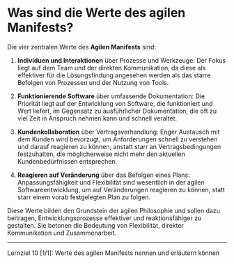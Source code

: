 # Was sind die Werte des agilen Manifests?

Die vier zentralen Werte des **Agilen Manifests** sind:

1. **Individuen und Interaktionen** über Prozesse und Werkzeuge: Der Fokus liegt auf dem Team und der direkten Kommunikation, da diese als effektiver für die Lösungsfindung angesehen werden als das starre Befolgen von Prozessen und der Nutzung von Tools.

2. **Funktionierende Software** über umfassende Dokumentation: Die Priorität liegt auf der Entwicklung von Software, die funktioniert und Wert liefert, im Gegensatz zu ausführlicher Dokumentation, die oft zu viel Zeit in Anspruch nehmen kann und schnell veraltet.

3. **Kundenkollaboration** über Vertragsverhandlung: Enger Austausch mit dem Kunden wird bevorzugt, um Anforderungen schnell zu verstehen und darauf reagieren zu können, anstatt starr an Vertragsbedingungen festzuhalten, die möglicherweise nicht mehr den aktuellen Kundenbedürfnissen entsprechen.

4. **Reagieren auf Veränderung** über das Befolgen eines Plans: Anpassungsfähigkeit und Flexibilität sind wesentlich in der agilen Softwareentwicklung, um auf Veränderungen reagieren zu können, statt starr einem vorab festgelegten Plan zu folgen.

Diese Werte bilden den Grundstein der agilen Philosophie und sollen dazu beitragen, Entwicklungsprozesse effektiver und reaktionsfähiger zu gestalten. Sie betonen die Bedeutung von Flexibilität, direkter Kommunikation und Zusammenarbeit.

---

Lernziel 10 \[1/1\]: Werte des agilen Manifests nennen und erläutern können

